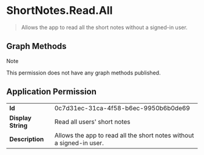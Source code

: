 # ShortNotes.Read.All

> Allows the app to read all the short notes without a signed-in user.
## Graph Methods

> [!NOTE]
> This permission does not have any graph methods published.

## Application Permission
|||
|-|-|
|**Id**|0c7d31ec-31ca-4f58-b6ec-9950b6b0de69|
|**Display String**|Read all users' short notes|
|**Description**|Allows the app to read all the short notes without a signed-in user.|
